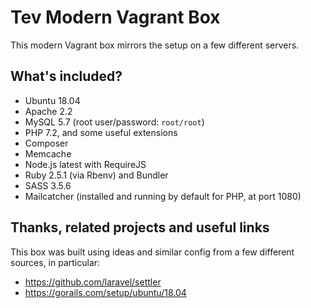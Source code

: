 # Tev Modern Vagrant Box

This modern Vagrant box mirrors the setup on a few different servers.

## What's included?

* Ubuntu 18.04
* Apache 2.2
* MySQL 5.7 (root user/password: `root/root`)
* PHP 7.2, and some useful extensions
* Composer
* Memcache
* Node.js latest with RequireJS 
* Ruby 2.5.1 (via Rbenv) and Bundler
* SASS 3.5.6
* Mailcatcher (installed and running by default for PHP, at port 1080)

## Thanks, related projects and useful links

This box was built using ideas and similar config from a few different sources,
in particular:

* https://github.com/laravel/settler
* https://gorails.com/setup/ubuntu/18.04
